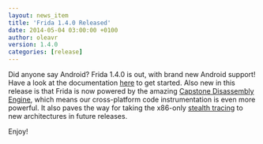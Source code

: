 ```yaml
---
layout: news_item
title: 'Frida 1.4.0 Released'
date: 2014-05-04 03:00:00 +0100
author: oleavr
version: 1.4.0
categories: [release]
---
```


Did anyone say Android? Frida 1.4.0 is out, with brand new Android support!
Have a look at the documentation [here](/docs/android/)
to get started. Also new in this release is that Frida is now powered by
the amazing [Capstone Disassembly Engine](http://www.capstone-engine.org/),
which means our cross-platform code instrumentation is even more powerful.
It also paves the way for taking the x86-only [stealth tracing](https://github.com/frida/frida-gum/blob/41dbb1d27a784fd8b5e233929a317cd41beb9c2d/tests/core/arch-x86/stalker-x86.c#L78)
to new architectures in future releases.

Enjoy!
